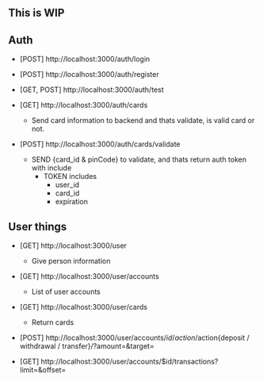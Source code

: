 ## This is WIP 

## Auth
- [POST] http://localhost:3000/auth/login 
- [POST] http://localhost:3000/auth/register
- [GET, POST] http://localhost:3000/auth/test

- [GET] http://localhost:3000/auth/cards
  - Send card information to backend and thats validate, is valid card or not.
  
- [POST] http://localhost:3000/auth/cards/validate
  - SEND {card_id & pinCode} to validate, and thats return auth token with include 
    - TOKEN includes
      - user_id
      - card_id
      - expiration

## User things
- [GET] http://localhost:3000/user
  - Give person information
  
- [GET] http://localhost:3000/user/accounts
  - List of user accounts

- [GET] http://localhost:3000/user/cards
  - Return cards

- [POST] http://localhost:3000/user/accounts/$id/action/$action{deposit / withdrawal / transfer}/?amount=&target=

- [GET] http://localhost:3000/user/accounts/$id/transactions?limit=&offset=


